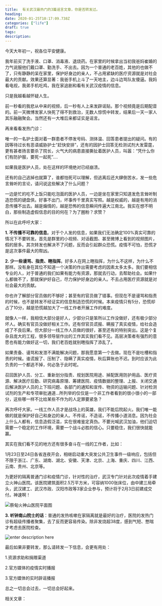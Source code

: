 ```yaml
---
title:  有关武汉最热门的3篇谣言文章，你是否转发过。
heading: 
date: 2020-01-25T10:17:09.738Z
categories: ["life"]
draft: true
tags: 
description: 
---
```


今天大年初一，祝各位平安健康。

我年前买了洗手液、口罩、消毒液、退烧药。在家里的时候拿出当初我爸妈崔婚的力气说服他们戴口罩、勤洗手、不出去。因为一个普通的老百姓，其他的也做不了，只有静静的呆在家里，保护好身边的亲人，不占用紧缺的医疗资源就是对社会最大的贡献。效果还算显著：我爸手机上斗了一天地主，边斗边骂队友傻逼。我妈看电视，我弟手机吃鸡，我在家追剧和看有关武汉疫情的信息。

只是我越看越怀疑人生。

前一秒看的我悲从中来的视频，后一秒有人上来发辟谣贴，那个视频竟是后期配音的。前一天微博发家人快死了得不到救治，无数人惊慌中转发，结果后一天一家人其乐融融聚会。当然还有一大堆后来都证实是谣言。

再来看看发热门诊：

唯一的一名护士面对着一群患者不停发号码、测体温、回答患者提出的疑问。有的因等待过长有恶语威胁护士“赶快安排”，还有的因护士回答无检测试剂大发雷霆，更有甚者扬言要杀了院长，火气大的病患直接撕扯着医护人员，叫嚣：“凭什么你们有防护服，要死一起死”....

如果我是医护人员，处在这样的环境绝对已经崩溃。

还有的自己逃掉也就算了，谁都怕死可以理解，但逃离后还大肆倒苦水，发一些危言耸听的言论，请问说这些解决了什么问题？

一边是忙的吃不上饭只能吃泡面的医护人员，一边是坐在家里只知道发危言耸听制造恐慌的键盘侠。好事不出门，坏事传千里真实写照。越是权威的，越是有用的消息传播不出去。越是煽情的，越是恐怖的信息瞬间传遍大江南北。我实在想不明白，那些制造虚假信息的目的何在？为了圈粉？求赞？


所以在此呼吁大家：

**1. 不传播不可靠的信息**。对于个人发的信息，如果我们无法确定100%真实可靠的情况下不要转发。首先是群里的小视频、对话截图、甚至微博上看到的视频图片，假的居多。其次转发也解决不了问题，反而会引起群众恐慌。疫情不可怕，恐慌才是这次事件最大的帮凶。

**2. 少一些谩骂、指责、瞎指挥**。好多人在网上瞎指挥，为什么不这样，为什么不那样。没有身在其位不知道一个决策的作出需要考虑的因素太多太多。我们要相信专业的人，对于普通的我们如果有能力有资源，那就去行动，去帮助社会。如果什么都做不了，那就保护好自己，尽力保护好身边的亲人。不去占用医疗资源就是对社会最大的贡献。


你也许了解部分官员做的不够好；甚至有的官员做了错事。但现在不是谩骂和指责的时候，也不是转发不经证实的信息制造恐慌的时候。本来疫情只有5分，恐慌却占了10分，越是恐慌越加大了一线工作者开展工作的难度。

就像人一样，我相信大部分是好人，少部分只是笨所以工作没做好，还有极少部分坏人。确实有官员没做好相关工作。还有但官员谎报、瞒报了真实疫情，给社会造成了不良后果。但大部分一线工作人员做的很好，甚至还有的特别突出。这是个复杂且庞大的工程，很多领导层作出的工作其实我们看不见。高层决策者有强烈的意愿也有能力做好这一切，我们老百姓就别瞎指挥了添乱了。

如果责备、谩骂和发泄不满能解决问题，那我愿意第一个去做。现在不是吐槽和指责的时候。谁谎报了、压制了、隐瞒了真实疫情，秋后算账也不迟。到时应该为此负责的一个都逃不掉，何必急于此时呢。

召回医护人员、分工、重新划分指责、规划医院用途、掉配医用防护用品、医疗资源、解决医疗后勤、研究病毒原理、筹建医院、疫情数据的整理、上报、关闭交通后解决医护人员的上下班问题、各部门的通知和宣传、物资的运输问题、针对检测试剂的生产和专项审批通道...所列举的仅仅是一个非工作者看到的很小很小的一部分，这些哪一样不比给某些不作为的人定罪要紧急？

再次呼吁大家。一线工作人员才是战场上的英雄，我们不能后院起火。我们唯一能做的就是保护好自己和身边的亲人。不传谣，不造谣，不传播小道消息。因为社会上什么人都有，信息造假泛滥，实在很难鉴定真伪。不要光喊武汉加油，他们迫切需要一个稳定的工作环境，需要一个战斗必胜的信心。只要稳住，我们很快就能赢。


其实在我们看不见的地方还有很多奋斗在一线的工作者，比如：

1月23日至24日各省连夜开会，相继启动重大突发公共卫生事件一级响应，包括但不限于浙江、广东、湖南、湖北、安徽、天津、北京、上海、重庆、四川、江西、云南、贵州、北京等。


为更好的隔离普通门诊和疫情门诊，针对性的治疗，武汉专门针对此次疫情着手建立火神山医院。该医院建筑面积2.5万平方米，可容纳1000张床位，由中建三局牵头，武汉建工、武汉市政、汉阳市政等3家企业参与，预计将于2月3日前建成交付。神速啊！

![蔡甸火神山医院平面图](https://gitee.com/smile365/blogimg/raw/master/sxy91/1579961910464.png)

**3. 听钟南山院士的话**：普通的发热咳嗽在家隔离就是最好的治疗，医院的发热门诊有超级传播者聚集，去了反而更容易传染。除非发烧超38度，感到气短、憋喘才考虑去医院检查。

![enter description here](https://gitee.com/smile365/blogimg/raw/master/sxy91/1580003445381.png)


最后如果非要转发，那么请转发一下信息，会更有用处：

1.资源求助和捐赠渠道

2.官方媒体的疫情实时播报

3.官方媒体的实时辟谣播报



总之一切总会过去，一切总会好起来。


相关文章：




